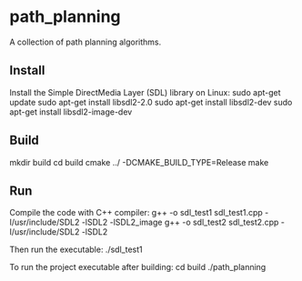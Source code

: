 # path_planning
A collection of path planning algorithms. 

## Install
Install the Simple DirectMedia Layer (SDL) library on Linux:
sudo apt-get update
sudo apt-get install libsdl2-2.0
sudo apt-get install libsdl2-dev
sudo apt-get install libsdl2-image-dev


## Build
mkdir build
cd build
cmake ../ -DCMAKE_BUILD_TYPE=Release
make


## Run
Compile the code with C++ compiler:
g++ -o sdl_test1 sdl_test1.cpp -I/usr/include/SDL2 -lSDL2 -lSDL2_image
g++ -o sdl_test2 sdl_test2.cpp -I/usr/include/SDL2 -lSDL2

Then run the executable:
./sdl_test1


To run the project executable after building:
cd build
./path_planning






